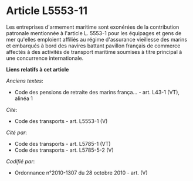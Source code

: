# Article L5553-11

Les entreprises d'armement maritime sont exonérées de la contribution patronale mentionnée à l'article L. 5553-1 pour les
équipages et gens de mer qu'elles emploient affiliés au régime d'assurance vieillesse des marins et embarqués à bord des
navires battant pavillon français de commerce affectés à des activités de transport maritime soumises à titre principal à une
concurrence internationale.

**Liens relatifs à cet article**

_Anciens textes_:

  - Code des pensions de retraite des marins frança... - art. L43-1 (VT), alinéa 1

_Cite_:

  - Code des transports - art. L5553-1 (V)

_Cité par_:

  - Code des transports - art. L5785-1 (VT)
  - Code des transports - art. L5785-5-2 (V)

_Codifié par_:

  - Ordonnance n°2010-1307 du 28 octobre 2010 - art. (V)
